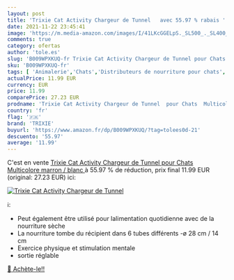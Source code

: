 ```yaml
---
layout: post
title: 'Trixie Cat Activity Chargeur de Tunnel   avec 55.97 % rabais '
date: 2021-11-22 23:45:41
image: 'https://m.media-amazon.com/images/I/41LKcGGELpS._SL500_._SL400_.jpg'
comments: true
category: ofertas
author: 'tole.es'
slug: 'B009WPXKUQ-fr Trixie Cat Activity Chargeur de Tunnel pour Chats...'
sku: 'B009WPXKUQ-fr'
tags: [ 'Animalerie','Chats','Distributeurs de nourriture pour chats','Mangeoirs et abreuvoirs pour chats','trixie', ]
actualPrice: 11.99 EUR
currency: EUR
price: 11.99
comparePrice: 27.23 EUR
prodname: 'Trixie Cat Activity Chargeur de Tunnel  pour Chats  Multicolore  marron / blanc '
country: 'fr'
flag: '🇫🇷'
brand: 'TRIXIE'
buyurl: 'https://www.amazon.fr/dp/B009WPXKUQ/?tag=tolees0d-21'
descuento: '55.97'
average: '11.99'
---
```


C'est en vente [Trixie Cat Activity Chargeur de Tunnel  pour Chats  Multicolore  marron / blanc ](https://www.amazon.fr/dp/B009WPXKUQ/?tag=tolees0d-21)  à  55.97 % de réduction, prix final  11.99 EUR (original: 27.23 EUR) ici:

[![Trixie Cat Activity Chargeur de Tunnel  ](https://m.media-amazon.com/images/I/41LKcGGELpS._SL500_._SL400_.jpg)](https://www.amazon.fr/dp/B009WPXKUQ/?tag=tolees0d-21)

ℹ️:

- Peut également être utilisé pour lalimentation quotidienne avec de la nourriture sèche
- La nourriture tombe du récipient dans 6 tubes différents -ø 28 cm / 14 cm
- Exercice physique et stimulation mentale
- sortie réglable

[🛒 Achète-le!!](https://www.amazon.fr/dp/B009WPXKUQ/?tag=tolees0d-21)
